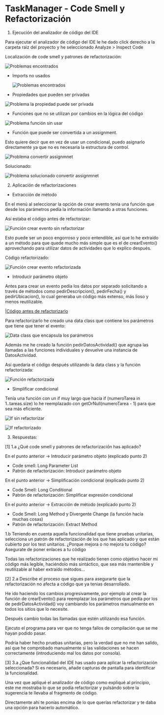 # TaskManager - Code Smell y Refactorización

1. Ejecución del analizador de código del IDE

Para ejecutar el analizador de código del IDE le he dado click derecho a la carpeta raiz del proyecto y he seleccionado Analyze > Inspect Code

Localización de code smell y patrones de refactorización:

![Problemas encontrados](./src/main/kotlin/images/inspectorIDE.png)

- Imports no usados

  ![Problemas encontrados](./src/main/kotlin/images/importNoUsado.png)

- Propiedades que pueden ser privadas

![Problema la propiedad puede ser privada](./src/main/kotlin/images/propiedadPrivada.png)

- Funciones que no se utilizan por cambios en la lógica del código

![Problema función sin usar](./src/main/kotlin/images/unused%20declaration.png)

- Función que puede ser convertida a un assignment.

Esto quiere decir que en vez de usar un condicional, puedo asignarlo directamente ya que no es necesaria la estructura de control.

![Problema convertir assignmnet](./src/main/kotlin/images/convertToAssignment.png)

Solucionado:

![Problema solucionado convertir assignmnet](./src/main/kotlin/images/convertedToAssignment.png)

2. Aplicación de refactorizaciones

- Extracción de método

En el menú al seleccionar la opción de crear evento tenía una función que desde los parámetros pedía la información llamando a otras funciones.

Así estaba el código antes de refactorizar:

![Función crear evento sin refactorizar](./src/main/kotlin/images/extraerMetodoAntes.png)

Esto puede ser un poco engorroso y poco entendible, así que lo he extraído a un método para que quede mucho más simple que es el de crearEvento() aprovechando para utilizar datos de actividades que lo explico después.


Código refactorizado:

![Función crear evento refactorizada](./src/main/kotlin/images/extraerMetodoDespues.png)



- Introducir parámetro objeto

Antes para crear un evento pedía los datos por separado solicitando a través de métodos como pedirDescripcion(), pedirFecha() y pedirUbicacion(), lo cual generaba un código más extenso, más lioso y menos reutilizable.

|[Código antes de refactorizarlo](./src/main/kotlin/images/parametroPorObjeto.png)

Para refactorizarlo he creado una data class que contiene los parámetros que tiene que tener el evento:

![Data class que encapsula los parámetros](./src/main/kotlin/images/parametroPorObjeto2.png)

Además me he creado la función pedirDatosActividad() que agrupa las llamadas a las funciones individuales y devuelve una instancia de DatosActividad.

Así quedaría el código después utilizando la data class y la función refactorizada:

![Función refactorizada](./src/main/kotlin/images/parametroPorObjeto3.png)


- Simplificar condicional

Tenía una función con un if muy largo que hacía  if (numeroTarea in 1..tareas.size) lo he reemplazado con getOrNull(numeroTarea - 1) para que sea más eficiente.

![If sin refactorizar](./src/main/kotlin/images/ifSinRefactorizar.png)

![If refactorizado](./src/main/kotlin/images/ifRefactorizado.png)

3. Respuestas:

[1]
1.a ¿Qué code smell y patrones de refactorización has aplicado?

En el punto anterior -> Introducir parámetro objeto (explicado punto 2)
- Code smell: Long Parameter List
- Patrón de refactorización: Introducir parámetro objeto

En el punto anterior -> Simplificación condicional (explicado punto 2)
- Code Smell: Long Conditional
- Patrón de refactorización: Simplificar expresión condicional

En el punto anterior -> Extracción de método (explicado punto 2)
- Code Smell: Long Method y Divergente Change (la función hacía muchas cosas)
- Patrón de refactorización: Extract Method

1.b Teniendo en cuenta aquella funcionalidad que tiene pruebas unitarias, selecciona un patrón de refactorización de los que has aplicado y que están cubierto por los test unitarios. ¿Porque mejora o no mejora tu código? Asegurate de poner enlaces a tu código

Todas las refactorizaciones que he realizado tienen como objetivo hacer mi código más legible, haciéndolo más sintáctico, que sea más mantenible y reutilizable al haber extraído métodos...

[2]
2.a Describe el proceso que sigues para asegurarte que la refactorización no afecta a código que ya tenias desarrollado.

He ido haciendo los cambios progresivamente, por ejemplo al crear la función de crearEvento() para reemplazar los parámetros que pedía por los de pedirDatosActividad() voy cambiando los parámetros manualmente en todos los sitios que lo necesite.

Después cambio todas las llamadas que estén utilizando esa función.

Ejecuto el programa para ver que no tenga fallos de compilación que se me hayan podido pasar.

Podría haber hecho pruebas unitarias, pero la verdad que no me han salido, así que he comprobado manualmente si las validaciones se hacen correctamente (introduciendo mal los datos por consola).

[3]
3.a ¿Que funcionalidad del IDE has usado para aplicar la refactorización seleccionada? Si es necesario, añade capturas de pantalla para identificar la funcionalidad.

Una vez que apliqué el analizador de código como expliqué al principio, este me mostraba lo que se podía refactorizar y pulsándo sobre la sugerencia te llevaba al fragmento de código.

Directamente ahí te ponías encima de lo que querías refactorizar y te daba una opción para hacerlo automático.